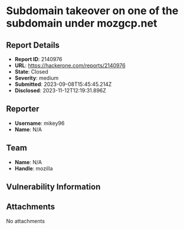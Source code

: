 # Subdomain takeover on one of the subdomain under mozgcp.net

## Report Details
- **Report ID**: 2140976
- **URL**: https://hackerone.com/reports/2140976
- **State**: Closed
- **Severity**: medium
- **Submitted**: 2023-09-08T15:45:45.214Z
- **Disclosed**: 2023-11-12T12:19:31.896Z

## Reporter
- **Username**: mikey96
- **Name**: N/A

## Team
- **Name**: N/A
- **Handle**: mozilla

## Vulnerability Information


## Attachments
No attachments
